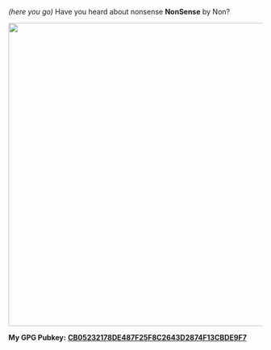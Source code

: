 _(here you go)_ Have you heard about nonsense **NonSense** by Non?

<img src="https://github.com/NotStatilko/NotStatilko/assets/43419673/3b969414-36b7-470a-a5c6-3e2cc4e4e67e" width="600" height="600"></img>

**My GPG Pubkey:** [**CB05232178DE487F25F8C2643D2874F13CBDE9F7**](https://keys.openpgp.org/search?q=CB05232178DE487F25F8C2643D2874F13CBDE9F7)

